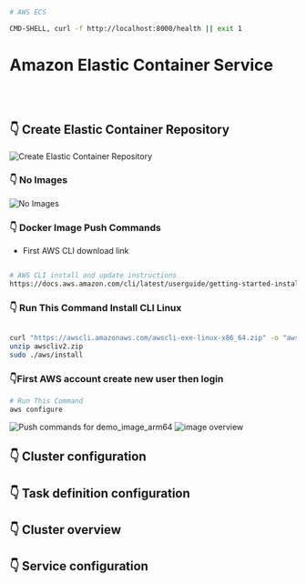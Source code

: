 ```sh
# AWS ECS

CMD-SHELL, curl -f http://localhost:8000/health || exit 1
```

# Amazon Elastic Container Service

<br/>
<br/>

## 👇 Create Elastic Container Repository
![Create Elastic Container Repository](https://github.com/user-attachments/assets/2222ef2c-a7bc-4ea1-873d-c321cf531b38)
### 👇 No Images
![No Images](https://github.com/user-attachments/assets/8003f1af-2f71-4632-90c5-f0862e84f97a)
### 👇 Docker Image Push Commands
- First AWS CLI download link
```sh

# AWS CLI install and update instructions
https://docs.aws.amazon.com/cli/latest/userguide/getting-started-install.html
```
### 👇 Run This Command Install CLI Linux
```sh

curl "https://awscli.amazonaws.com/awscli-exe-linux-x86_64.zip" -o "awscliv2.zip"
unzip awscliv2.zip
sudo ./aws/install

```
### 👇First AWS account create new user then login
```sh
# Run This Command
aws configure
```

![Push commands for demo_image_arm64](https://github.com/user-attachments/assets/b180c4eb-65d2-453b-8ded-cbabd16726ce)
![image overview](https://github.com/user-attachments/assets/d58cd67b-7afb-43f1-9244-06a6dc5f3775)

## 👇 Cluster configuration

## 👇 Task definition configuration

## 👇 Cluster overview

## 👇 Service configuration
